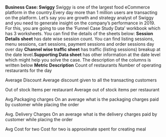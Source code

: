 **Business Case: Swiggy**
Swiggy is one of the largest food eCommerce platform in the country.Every day more than 1 million users are transacting on the platform. Let’s say you are growth and strategy analyst of Swiggy and you need to
generate insight on the company’s performance in 2019. For this, you are going to use the ‘Funnel Case Study Data’ workbook which has 3 worksheets. You can find the details of the sheets below:
**Session Details sheet** has date wise session count. You can find listing sessions, menu sessions, cart sessions, payment sessions and order sessions day over day
**Channel wise traffic sheet** has traffic (listing sessions) breakup at the date level.**Supporting Data sheet** has other information at the date level which might help you solve the case. The
description of the columns is written below 
**Metric**                              **Description**
Count of restaurants                    Number of operating restaurants for the day

Average Discount                        Average discount given to all the transacting customers

Out of stock Items per restaurant       Average out of stock items per restaurant

Avg.Packaging charges                   On an average what is the packaging charges paid by customer while placing the order

Avg. Delivery Charges                   On an average what is the delivery charges paid by customer while placing the order

Avg Cost for two                        Cost for two is approximate spent for creating meal


